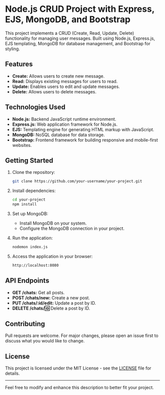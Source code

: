 # Node.js CRUD Project with Express, EJS, MongoDB, and Bootstrap

This project implements a CRUD (Create, Read, Update, Delete) functionality for managing user messages. Built using Node.js, Express.js, EJS templating, MongoDB for database management, and Bootstrap for styling.

## Features

- **Create:** Allows users to create new message.
- **Read:** Displays existing messages for users to read.
- **Update:** Enables users to edit and update messages.
- **Delete:** Allows users to delete messages.

## Technologies Used

- **Node.js:** Backend JavaScript runtime environment.
- **Express.js:** Web application framework for Node.js.
- **EJS:** Templating engine for generating HTML markup with JavaScript.
- **MongoDB:** NoSQL database for data storage.
- **Bootstrap:** Frontend framework for building responsive and mobile-first websites.

## Getting Started

1. Clone the repository:

   ```bash
   git clone https://github.com/your-username/your-project.git
   ```

2. Install dependencies:

   ```bash
   cd your-project
   npm install
   ```

3. Set up MongoDB:

   - Install MongoDB on your system.
   - Configure the MongoDB connection in your project.

4. Run the application:

   ```bash
   nodemon index.js
   ```

5. Access the application in your browser:

   ```bash
   http://localhost:8080
   ```

## API Endpoints

- **GET /chats:** Get all posts.
- **POST /chats/new:** Create a new post.
- **PUT /chats/:id/edit:** Update a post by ID.
- **DELETE /chats/:id:** Delete a post by ID.

## Contributing

Pull requests are welcome. For major changes, please open an issue first to discuss what you would like to change.

## License

This project is licensed under the MIT License - see the [LICENSE](LICENSE) file for details.

---

Feel free to modify and enhance this description to better fit your project.

